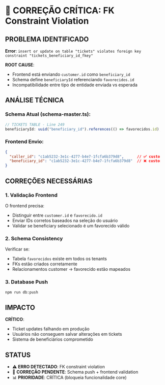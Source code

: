 # 🚨 CORREÇÃO CRÍTICA: FK Constraint Violation

## PROBLEMA IDENTIFICADO
**Error**: `insert or update on table "tickets" violates foreign key constraint "tickets_beneficiary_id_fkey"`

**ROOT CAUSE**: 
- Frontend está enviando `customer.id` como `beneficiary_id`
- Schema define `beneficiaryId` referenciando `favorecidos.id`
- Incompatibilidade entre tipo de entidade enviada vs esperada

## ANÁLISE TÉCNICA

### Schema Atual (schema-master.ts):
```typescript
// TICKETS TABLE - Line 249
beneficiaryId: uuid("beneficiary_id").references(() => favorecidos.id),
```

### Frontend Envio:
```json
{
  "caller_id": "c1ab5232-3e1c-4277-b4e7-1fcfa6b379d8",      // ✅ customer.id
  "beneficiary_id": "c1ab5232-3e1c-4277-b4e7-1fcfa6b379d8"  // ❌ customer.id sendo usado como favorecido.id
}
```

## CORREÇÕES NECESSÁRIAS

### 1. Validação Frontend
O frontend precisa:
- Distinguir entre `customer.id` e `favorecido.id`
- Enviar IDs corretos baseados na seleção do usuário
- Validar se beneficiary selecionado é um favorecido válido

### 2. Schema Consistency
Verificar se:
- Tabela `favorecidos` existe em todos os tenants
- FKs estão criados corretamente
- Relacionamentos customer → favorecido estão mapeados

### 3. Database Push
```bash
npm run db:push
```

## IMPACTO

**CRÍTICO**: 
- Ticket updates falhando em produção
- Usuários não conseguem salvar alterações em tickets
- Sistema de beneficiários comprometido

## STATUS
- ⚠️ **ERRO DETECTADO**: FK constraint violation
- 🔧 **CORREÇÃO PENDENTE**: Schema push + frontend validation
- 📊 **PRIORIDADE**: CRÍTICA (bloqueia funcionalidade core)